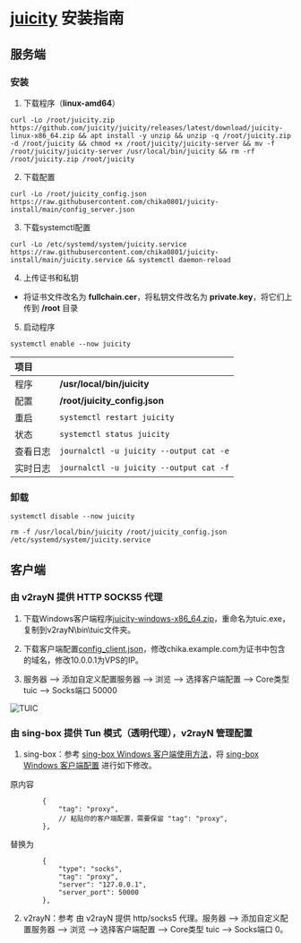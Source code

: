 # [juicity](https://github.com/juicity/juicity) 安装指南

## 服务端

### 安装

1. 下载程序（**linux-amd64**）

```
curl -Lo /root/juicity.zip https://github.com/juicity/juicity/releases/latest/download/juicity-linux-x86_64.zip && apt install -y unzip && unzip -q /root/juicity.zip -d /root/juicity && chmod +x /root/juicity/juicity-server && mv -f /root/juicity/juicity-server /usr/local/bin/juicity && rm -rf /root/juicity.zip /root/juicity
```

2. 下载配置

```
curl -Lo /root/juicity_config.json https://raw.githubusercontent.com/chika0801/juicity-install/main/config_server.json
```

3. 下载systemctl配置

```
curl -Lo /etc/systemd/system/juicity.service https://raw.githubusercontent.com/chika0801/juicity-install/main/juicity.service && systemctl daemon-reload
```

4. 上传证书和私钥

- 将证书文件改名为 **fullchain.cer**，将私钥文件改名为 **private.key**，将它们上传到 **/root** 目录

5. 启动程序

```
systemctl enable --now juicity
```

| 项目 | |
| :--- | :--- |
| 程序 | **/usr/local/bin/juicity** |
| 配置 | **/root/juicity_config.json** |
| 重启 | `systemctl restart juicity` |
| 状态 | `systemctl status juicity` |
| 查看日志 | `journalctl -u juicity --output cat -e` |
| 实时日志 | `journalctl -u juicity --output cat -f` |

### 卸载

```
systemctl disable --now juicity
```

```
rm -f /usr/local/bin/juicity /root/juicity_config.json /etc/systemd/system/juicity.service
```

## 客户端

### 由 v2rayN 提供 HTTP SOCKS5 代理

1. 下载Windows客户端程序[juicity-windows-x86_64.zip](https://github.com/juicity/juicity/releases/latest/download/juicity-windows-x86_64.zip)，重命名为tuic.exe，复制到v2rayN\bin\tuic文件夹。

2. 下载客户端配置[config_client.json](https://github.com/chika0801/juicity-install/blob/main/config_client.json)，修改chika.example.com为证书中包含的域名，修改10.0.0.1为VPS的IP。

3. 服务器 ——> 添加自定义配置服务器 ——> 浏览 ——> 选择客户端配置 ——> Core类型 tuic ——> Socks端口 50000

![TUIC](https://github.com/chika0801/tuic-install/assets/88967758/00bcbfd2-e24d-4187-aeb9-e2afefab219d)

### 由 sing-box 提供 Tun 模式（透明代理），v2rayN 管理配置

1. sing-box：参考 [sing-box Windows 客户端使用方法](https://github.com/chika0801/sing-box-examples/blob/main/Tun/README.md)，将 [sing-box Windows 客户端配置](https://github.com/chika0801/sing-box-examples/blob/main/Tun/config_client_windows.json) 进行如下修改。

原内容
```jsonc
        {
            "tag": "proxy",
            // 粘贴你的客户端配置，需要保留 "tag": "proxy",
        },
```

替换为
```jsonc
        {
            "type": "socks",
            "tag": "proxy",
            "server": "127.0.0.1",
            "server_port": 50000
        },
```

2. v2rayN：参考 由 v2rayN 提供 http/socks5 代理。服务器 ——> 添加自定义配置服务器 ——> 浏览 ——> 选择客户端配置 ——> Core类型 tuic ——> Socks端口 0。
